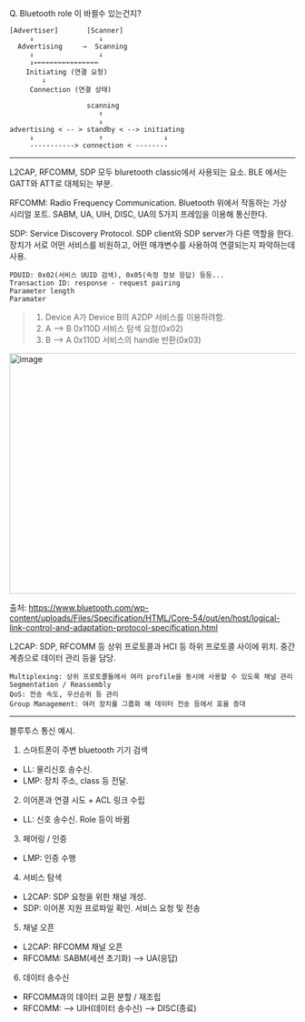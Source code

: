 Q. Bluetooth role 이 바뀔수 있는건지?

```
[Advertiser]       [Scanner]
     ↓                ↓
  Advertising     →  Scanning
     ↓                ↓
     ↓←←←←←←←←←←←←←←←←
    Initiating (연결 요청)
        ↓
     Connection (연결 상태)
```

```
                   scanning
                      ↑
                      ↓
advertising < -- > standby < --> initiating
     ↓                ↑               ↓
     -----------> connection < --------
```

---

L2CAP, RFCOMM, SDP 모두 bluretooth classic에서 사용되는 요소. BLE 에서는 GATT와 ATT로 대체되는 부분.

RFCOMM: Radio Frequency Communication. Bluetooth 위에서 작동하는 가상 시리얼 포트. SABM, UA, UIH, DISC, UA의 5가지 프레임을 이용해 통신한다.

SDP: Service Discovery Protocol. SDP client와 SDP server가 다른 역할을 한다. 장치가 서로 어떤 서비스를 비원하고, 어떤 매개변수를 사용하여 연결되는지 파악하는데 사용.
```
PDUID: 0x02(서비스 UUID 검색), 0x05(속정 정보 응답) 등등...
Transaction ID: response - request pairing
Parameter length
Paramater
```
> 1. Device A가 Device B의 A2DP 서비스를 이용하려함.
> 2. A --> B 0x110D 서비스 탐색 요청(0x02)
> 3. B --> A 0x110D 서비스의 handle 반환(0x03)

<img width="670" height="423" alt="image" src="https://github.com/user-attachments/assets/c2073224-77ce-45b6-a8cd-66a276349cd3" />

출처: https://www.bluetooth.com/wp-content/uploads/Files/Specification/HTML/Core-54/out/en/host/logical-link-control-and-adaptation-protocol-specification.html 

L2CAP: SDP, RFCOMM 등 상위 프로토콜과 HCI 등 하위 프로토콜 사이에 위치. 중간계층으로 데이터 관리 등을 담당.
```
Multiplexing: 상위 프로토콜들에서 여러 profile을 동시에 사용할 수 있도록 채널 관리
Segmentation / Reassembly
QoS: 전송 속도, 우선순위 등 관리
Group Management: 여러 장치를 그룹화 해 데이터 전송 등에서 효율 증대
```

---

블루투스 통신 예시.
1. 스마트폰이 주변 bluetooth 기기 검색
- LL: 물리신호 송수신. 
- LMP: 장치 주소, class 등 전달.
2. 이어폰과 연결 시도 + ACL 링크 수립
- LL: 신호 송수신. Role 등이 바뀜
3. 페어링 / 인증
- LMP: 인증 수행
4. 서비스 탐색
- L2CAP: SDP 요청을 위한 채널 개성.
- SDP: 이어폰 지원 프로파일 확인. 서비스 요청 및 전송
5. 채널 오픈
- L2CAP: RFCOMM 채널 오픈
- RFCOMM: SABM(세션 초기화) --> UA(응답)
6. 데이터 송수신
- RFCOMM과의 데이터 교환 분할 / 재조립
-  RFCOMM: --> UIH(데이터 송수신) --> DISC(종료)
